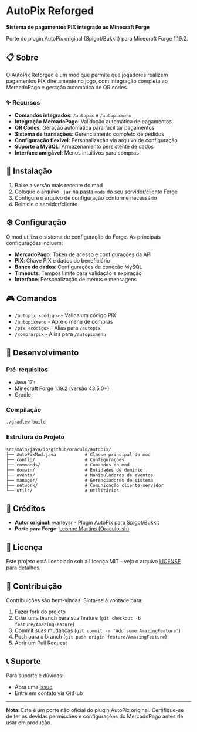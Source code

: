 # AutoPix Reforged

**Sistema de pagamentos PIX integrado ao Minecraft Forge**

Porte do plugin AutoPix original (Spigot/Bukkit) para Minecraft Forge 1.19.2.

## 📋 Sobre

O AutoPix Reforged é um mod que permite que jogadores realizem pagamentos PIX diretamente no jogo, com integração completa ao MercadoPago e geração automática de QR codes.

### ✨ Recursos

- **Comandos integrados**: `/autopix` e `/autopixmenu`
- **Integração MercadoPago**: Validação automática de pagamentos
- **QR Codes**: Geração automática para facilitar pagamentos
- **Sistema de transações**: Gerenciamento completo de pedidos
- **Configuração flexível**: Personalização via arquivo de configuração
- **Suporte a MySQL**: Armazenamento persistente de dados
- **Interface amigável**: Menus intuitivos para compras

## 🚀 Instalação

1. Baixe a versão mais recente do mod
2. Coloque o arquivo `.jar` na pasta `mods` do seu servidor/cliente Forge
3. Configure o arquivo de configuração conforme necessário
4. Reinicie o servidor/cliente

## ⚙️ Configuração

O mod utiliza o sistema de configuração do Forge. As principais configurações incluem:

- **MercadoPago**: Token de acesso e configurações da API
- **PIX**: Chave PIX e dados do beneficiário
- **Banco de dados**: Configurações de conexão MySQL
- **Timeouts**: Tempos limite para validação e expiração
- **Interface**: Personalização de menus e mensagens

## 🎮 Comandos

- `/autopix <código>` - Valida um código PIX
- `/autopixmenu` - Abre o menu de compras
- `/pix <código>` - Alias para `/autopix`
- `/comprarpix` - Alias para `/autopixmenu`

## 🔧 Desenvolvimento

### Pré-requisitos

- Java 17+
- Minecraft Forge 1.19.2 (versão 43.5.0+)
- Gradle

### Compilação

```bash
./gradlew build
```

### Estrutura do Projeto

```
src/main/java/io/github/oraculo/autopix/
├── AutoPixMod.java           # Classe principal do mod
├── config/                   # Configurações
├── commands/                 # Comandos do mod
├── domain/                   # Entidades de domínio
├── events/                   # Manipuladores de eventos
├── manager/                  # Gerenciadores de sistema
├── network/                  # Comunicação cliente-servidor
└── utils/                    # Utilitários
```

## 📝 Créditos

- **Autor original**: [warleysr](https://github.com/warleysr) - Plugin AutoPix para Spigot/Bukkit
- **Porte para Forge**: [Leonne Martins (Oraculo-sh)](https://github.com/Oraculo-sh)

## 📄 Licença

Este projeto está licenciado sob a Licença MIT - veja o arquivo [LICENSE](LICENSE) para detalhes.

## 🤝 Contribuição

Contribuições são bem-vindas! Sinta-se à vontade para:

1. Fazer fork do projeto
2. Criar uma branch para sua feature (`git checkout -b feature/AmazingFeature`)
3. Commit suas mudanças (`git commit -m 'Add some AmazingFeature'`)
4. Push para a branch (`git push origin feature/AmazingFeature`)
5. Abrir um Pull Request

## 📞 Suporte

Para suporte e dúvidas:

- Abra uma [issue](https://github.com/Oraculo-sh/autopix-reforged/issues)
- Entre em contato via GitHub

---

**Nota**: Este é um porte não oficial do plugin AutoPix original. Certifique-se de ter as devidas permissões e configurações do MercadoPago antes de usar em produção.
